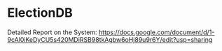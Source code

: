 # ElectionDB

Detailed Report on the System: https://docs.google.com/document/d/1-9cAl0iKeDyCU5s420MDiRSB98tkAgbw6oHj89u9r6Y/edit?usp=sharing
